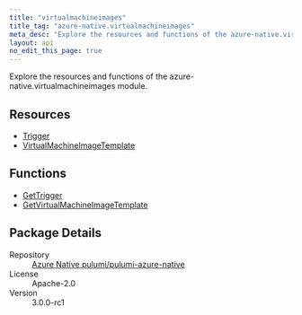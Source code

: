 ```yaml
---
title: "virtualmachineimages"
title_tag: "azure-native.virtualmachineimages"
meta_desc: "Explore the resources and functions of the azure-native.virtualmachineimages module."
layout: api
no_edit_this_page: true
---
```


<!-- WARNING: this file was generated by Pulumi Docs Generator. -->
<!-- Do not edit by hand unless you're certain you know what you are doing! -->

Explore the resources and functions of the azure-native.virtualmachineimages module.

<h2 id="resources">Resources</h2>
<ul class="api">
    <li><a href="trigger/" title="Trigger">Trigger</a></li>
    <li><a href="virtualmachineimagetemplate/" title="VirtualMachineImageTemplate">VirtualMachineImageTemplate</a></li>
</ul>

<h2 id="functions">Functions</h2>
<ul class="api">
    <li><a href="gettrigger/" title="GetTrigger">GetTrigger</a></li>
    <li><a href="getvirtualmachineimagetemplate/" title="GetVirtualMachineImageTemplate">GetVirtualMachineImageTemplate</a></li>
</ul>

<h2 id="package-details">Package Details</h2>
<dl class="package-details">
	<dt>Repository</dt>
	<dd><a href="https://github.com/pulumi/pulumi-azure-native">Azure Native pulumi/pulumi-azure-native</a></dd>
	<dt>License</dt>
	<dd>Apache-2.0</dd>
	<dt>Version</dt>
	<dd>3.0.0-rc1</dd>
</dl>

